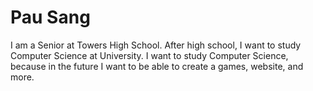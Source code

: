 <!DOCTYPE html>
<html>
  <head>
  </head>
  <body>
  <h1>Pau Sang</h1>
    <p> I am a Senior at Towers High School. After high school, I want to study 
    Computer Science at University. I want to study Computer Science, because in the future I want to be able to create a games, 
      website, and more.</p>
  
  </body>
  </html>

